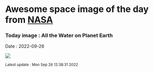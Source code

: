 
# Awesome space image of the day from [NASA](https://api.nasa.gov/)

### Today image : All the Water on Planet Earth

Date : 2022-09-26


![](https://apod.nasa.gov/apod/image/2209/WaterlessEarth2_woodshole_960.jpg)

<small>Latest update : Mon Sep 26 12:38:31 2022</small>


